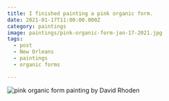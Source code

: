 ```yaml
---
title: I finished painting a pink organic form.
date: 2021-01-17T11:00:00.000Z
category: paintings
image: paintings/pink-organic-form-jan-17-2021.jpg
tags:
  - post 
  - New Orleans
  - paintings
  - organic forms

---
```


![pink organic form painting by David Rhoden](/static/img/paintings/pink-organic-form-jan-17-2021.jpg "pink organic form painting by David Rhoden")

